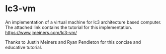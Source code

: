 # lc3-vm
An implementation of a virtual machine for lc3 architecture based computer. 
The attached link contains the tutorial for this implementation. https://www.jmeiners.com/lc3-vm/

Thanks to Justin Meiners and Ryan Pendleton for this concise and educative tutorial.
